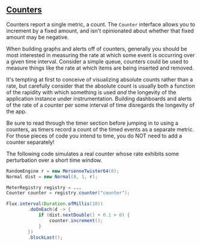 ## [Counters](#counters)

Counters report a single metric, a count. The `Counter` interface allows you to increment by a fixed amount, and isn't
opinionated about whether that fixed amount may be negative.

When building graphs and alerts off of counters, generally you should be most interested in measuring the rate at
which some event is occurring over a given time interval. Consider a simple queue, counters could be used to measure
things like the rate at which items are being inserted and removed.

It's tempting at first to conceive of visualizing absolute counts rather than a rate, but carefully consider that
the absolute count is usually both a function of the rapidity with which something is used *and* the longevity of the
application instance under instrumentation. Building dashboards and alerts of the rate of a counter per some interval of
time disregards the longevity of the app.

Be sure to read through the timer section before jumping in to using a counters,
as timers record a count of the timed events as a separate metric. For those
pieces of code you intend to time, you do NOT need to add a counter separately!

The following code simulates a real counter whose rate exhibits some 
perturbation over a short time window.

```java
RandomEngine r = new MersenneTwister64(0);
Normal dist = new Normal(0, 1, r);

MeterRegistry registry = ...
Counter counter = registry.counter("counter");

Flux.interval(Duration.ofMillis(10))
        .doOnEach(d -> {
            if (dist.nextDouble() + 0.1 > 0) {
                counter.increment();
            }
        })
        .blockLast();
```
